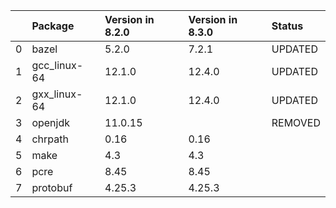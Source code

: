 <!-- markdown-link-check-disable -->

|    | Package      | Version in 8.2.0   | Version in 8.3.0   | Status   |
|---:|:-------------|:-------------------|:-------------------|:---------|
|  0 | bazel        | 5.2.0              | 7.2.1              | UPDATED  |
|  1 | gcc_linux-64 | 12.1.0             | 12.4.0             | UPDATED  |
|  2 | gxx_linux-64 | 12.1.0             | 12.4.0             | UPDATED  |
|  3 | openjdk      | 11.0.15            |                    | REMOVED  |
|  4 | chrpath      | 0.16               | 0.16               |          |
|  5 | make         | 4.3                | 4.3                |          |
|  6 | pcre         | 8.45               | 8.45               |          |
|  7 | protobuf     | 4.25.3             | 4.25.3             |          |